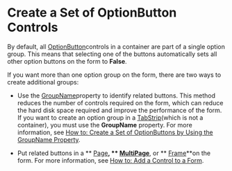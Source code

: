 
# Create a Set of OptionButton Controls

By default, all  [OptionButton](8009dd64-44b5-3b66-e8d4-e3535e014396.md)controls in a container are part of a single option group. This means that selecting one of the buttons automatically sets all other option buttons on the form to  **False**.

If you want more than one option group on the form, there are two ways to create additional groups:

- Use the  [GroupName](7b3b92d6-e1e0-6171-4d6a-4b0221e1c083.md)property to identify related buttons. This method reduces the number of controls required on the form, which can reduce the hard disk space required and improve the performance of the form. If you want to create an option group in a  [TabStrip](643c896a-2304-42f3-f5e9-0feee6d22364.md)(which is not a container), you must use the  **GroupName** property. For more information, see [How to: Create a Set of OptionButtons by Using the GroupName Property](70cc9ff9-6794-4c9e-beb5-587230cb6b93.md).
    
- Put related buttons in a  ** [Page](836941c3-c768-151a-65a5-41c71493033a.md)**,  ** [MultiPage](ac0fa233-81fe-8a34-4113-6907c6d8f7e2.md)**, or  ** [Frame](5fb494d3-8e00-852a-c361-0e99358b1ce8.md)**on the form. For more information, see  [How to: Add a Control to a Form](388a7d54-65c0-7c34-d28a-0e0a47b9a5c0.md).
    
